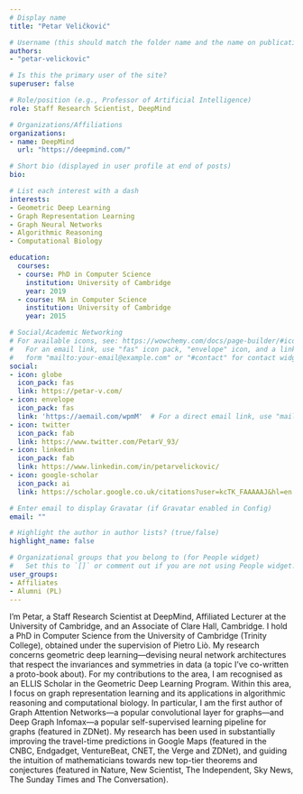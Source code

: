 ```yaml
---
# Display name
title: "Petar Veličković"

# Username (this should match the folder name and the name on publications)
authors:
- "petar-velickovic"

# Is this the primary user of the site?
superuser: false

# Role/position (e.g., Professor of Artificial Intelligence)
role: Staff Research Scientist, DeepMind

# Organizations/Affiliations
organizations:
- name: DeepMind
  url: "https://deepmind.com/"

# Short bio (displayed in user profile at end of posts)
bio: 

# List each interest with a dash
interests:
- Geometric Deep Learning
- Graph Representation Learning
- Graph Neural Networks
- Algorithmic Reasoning
- Computational Biology

education:
  courses:
  - course: PhD in Computer Science
    institution: University of Cambridge
    year: 2019
  - course: MA in Computer Science
    institution: University of Cambridge
    year: 2015

# Social/Academic Networking
# For available icons, see: https://wowchemy.com/docs/page-builder/#icons
#   For an email link, use "fas" icon pack, "envelope" icon, and a link in the
#   form "mailto:your-email@example.com" or "#contact" for contact widget.
social:
- icon: globe
  icon_pack: fas
  link: https://petar-v.com/
- icon: envelope
  icon_pack: fas
  link: 'https://aemail.com/wpmM'  # For a direct email link, use "mailto:test@example.org".
- icon: twitter
  icon_pack: fab
  link: https://www.twitter.com/PetarV_93/
- icon: linkedin
  icon_pack: fab
  link: https://www.linkedin.com/in/petarvelickovic/
- icon: google-scholar
  icon_pack: ai
  link: https://scholar.google.co.uk/citations?user=kcTK_FAAAAAJ&hl=en

# Enter email to display Gravatar (if Gravatar enabled in Config)
email: ""

# Highlight the author in author lists? (true/false)
highlight_name: false

# Organizational groups that you belong to (for People widget)
#   Set this to `[]` or comment out if you are not using People widget.
user_groups:
- Affiliates
- Alumni (PL)
---
```


I’m Petar, a Staff Research Scientist at DeepMind, Affiliated Lecturer at the University of Cambridge, and an Associate of Clare Hall, Cambridge. I hold a PhD in Computer Science from the University of Cambridge (Trinity College), obtained under the supervision of Pietro Liò. My research concerns geometric deep learning—devising neural network architectures that respect the invariances and symmetries in data (a topic I’ve co-written a proto-book about). For my contributions to the area, I am recognised as an ELLIS Scholar in the Geometric Deep Learning Program. Within this area, I focus on graph representation learning and its applications in algorithmic reasoning and computational biology. In particular, I am the first author of Graph Attention Networks—a popular convolutional layer for graphs—and Deep Graph Infomax—a popular self-supervised learning pipeline for graphs (featured in ZDNet). My research has been used in substantially improving the travel-time predictions in Google Maps (featured in the CNBC, Endgadget, VentureBeat, CNET, the Verge and ZDNet), and guiding the intuition of mathematicians towards new top-tier theorems and conjectures (featured in Nature, New Scientist, The Independent, Sky News, The Sunday Times and The Conversation).
